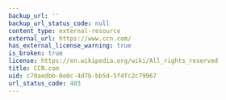 ```yaml
---
backup_url: ''
backup_url_status_code: null
content_type: external-resource
external_url: https://www.ccn.com/
has_external_license_warning: true
is_broken: true
license: https://en.wikipedia.org/wiki/All_rights_reserved
title: CCN.com
uid: c70aedbb-0e0c-4d7b-bb5d-5f4fc2c79967
url_status_code: 403
---
```

